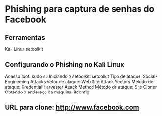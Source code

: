 # Phishing para captura de senhas do Facebook

## Ferramentas

Kali Linux
setoolkit

## Configurando o Phishing no Kali Linux
Acesso root: sudo su
Iniciando o setoolkit: setoolkit
Tipo de ataque: Social-Engineering Attacks
Vetor de ataque: Web Site Attack Vectors
Método de ataque: Credential Harvester Attack Method
Método de ataque: Site Cloner
Obtendo o endereço da máquina: ifconfig

## URL para clone: http://www.facebook.com
